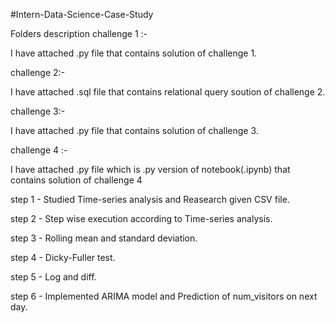 #Intern-Data-Science-Case-Study

Folders description 
challenge 1 :-

I have attached .py file that contains solution of challenge 1.

challenge 2:- 

I have attached .sql file that contains relational query soution of challenge 2.


challenge 3:-

I have attached .py file that contains solution of challenge 3.


challenge 4 :- 

I have attached .py file which is .py version of notebook(.ipynb) that contains solution of challenge 4 

step 1 - Studied Time-series analysis and Reasearch given CSV file. 

step 2 - Step wise execution according to Time-series analysis.

step 3 - Rolling mean and standard deviation.

step 4 - Dicky-Fuller test.

step 5 - Log and diff.

step 6 - Implemented ARIMA model and Prediction of num_visitors on next day.

